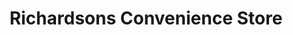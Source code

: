 ---
title: "Richardsons Convenience Store"
url: /st-paul/richardsons-convenience-store/
shop: convenience
---